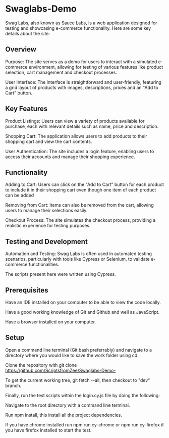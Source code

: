 
# Swaglabs-Demo
Swag Labs, also known as Sauce Labs, is a web application designed for testing and showcasing e-commerce functionality. Here are some key details about the site:

## Overview
Purpose: The site serves as a demo for users to interact with a simulated e-commerce environment, allowing for testing of various features like product selection, cart management and checkout processes.

User Interface: The interface is straightforward and user-friendly, featuring a grid layout of products with images, descriptions, prices and an "Add to Cart" button.

## Key Features
Product Listings: Users can view a variety of products available for purchase, each with relevant details such as name, price and description.

Shopping Cart: The application allows users to add products to their shopping cart and view the cart contents.

User Authentication: The site includes a login feature, enabling users to access their accounts and manage their shopping experience.

## Functionality
Adding to Cart: Users can click on the "Add to Cart" button for each product to include it in their shopping cart even though one item of each product can be added 

Removing from Cart: Items can also be removed from the cart, allowing users to manage their selections easily.

Checkout Process: The site simulates the checkout process, providing a realistic experience for testing purposes.
 
## Testing and Development
Automation and Testing: Swag Labs is often used in automated testing scenarios, particularly with tools like Cypress or Selenium, to validate e-commerce functionalities.

The scripts present here were written using Cypress. 

## Prerequisites
Have an IDE installed on your computer to be able to view the code locally.

Have a good working knowledge of Git and Github and well as JavaScript.

Have a browser installed on your computer.

## Setup
Open a command line terminal (Git bash preferrably) and navigate to a directory where you would like to save the work folder using cd.

Clone the repository with git clone https://github.com/ScriptsfromZee/Swaglabs-Demo-

To get the current working tree, git fetch --all, then checkout to "dev" branch.

Finally, run the test scripts within the login.cy.js file by doing the following:

Navigate to the root directory with a command line terminal.

Run npm install, this install all the project dependencies.

If you have chrome installed run npm run cy-chrome or npm run cy-firefox if you have firefox installed to start the test.

